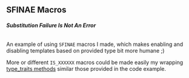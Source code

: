 ## SFINAE Macros

###### **Substitution Failure Is Not An Error**

An example of using `SFINAE` macros I made, which makes enabling and disabling templates based on provided type bit more humane ;)

More or different `IS_XXXXXX` macros could be made easily my wrapping [type_traits methods](http://en.cppreference.com/w/cpp/header/type_traits) similar those provided in the code example.